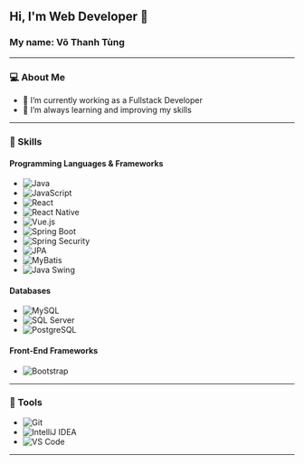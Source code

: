 ## Hi, I'm Web Developer 👋  
### My name: Võ Thanh Tùng  

---

### 💻 About Me  
- 🔭 I’m currently working as a Fullstack Developer  
- 🌱 I’m always learning and improving my skills  

---

### 🚀 Skills  

#### Programming Languages & Frameworks  
- ![Java](https://img.shields.io/badge/Java-ED8B00?style=for-the-badge&logo=java&logoColor=white)  
- ![JavaScript](https://img.shields.io/badge/JavaScript-F7DF1E?style=for-the-badge&logo=javascript&logoColor=black)  
- ![React](https://img.shields.io/badge/React-61DAFB?style=for-the-badge&logo=react&logoColor=black)  
- ![React Native](https://img.shields.io/badge/React_Native-20232A?style=for-the-badge&logo=react&logoColor=61DAFB)  
- ![Vue.js](https://img.shields.io/badge/Vue.js-35495E?style=for-the-badge&logo=vue.js&logoColor=4FC08D)  
- ![Spring Boot](https://img.shields.io/badge/Spring_Boot-6DB33F?style=for-the-badge&logo=spring-boot&logoColor=white)  
- ![Spring Security](https://img.shields.io/badge/Spring_Security-6DB33F?style=for-the-badge&logo=spring&logoColor=white)  
- ![JPA](https://img.shields.io/badge/JPA-007396?style=for-the-badge&logo=hibernate&logoColor=white)  
- ![MyBatis](https://img.shields.io/badge/MyBatis-1D6B98?style=for-the-badge&logo=mybatis&logoColor=white)  
- ![Java Swing](https://img.shields.io/badge/Java_Swing-007396?style=for-the-badge&logo=java&logoColor=white)  

#### Databases  
- ![MySQL](https://img.shields.io/badge/MySQL-4479A1?style=for-the-badge&logo=mysql&logoColor=white)  
- ![SQL Server](https://img.shields.io/badge/SQL_Server-CC2927?style=for-the-badge&logo=microsoft-sql-server&logoColor=white)  
- ![PostgreSQL](https://img.shields.io/badge/PostgreSQL-336791?style=for-the-badge&logo=postgresql&logoColor=white)  

#### Front-End Frameworks  
- ![Bootstrap](https://img.shields.io/badge/Bootstrap-7952B3?style=for-the-badge&logo=bootstrap&logoColor=white)  

---

### 🌟 Tools  
- ![Git](https://img.shields.io/badge/Git-F05032?style=for-the-badge&logo=git&logoColor=white)  
- ![IntelliJ IDEA](https://img.shields.io/badge/IntelliJ_IDEA-000000?style=for-the-badge&logo=intellij-idea&logoColor=white)  
- ![VS Code](https://img.shields.io/badge/VS_Code-0078D4?style=for-the-badge&logo=visual-studio-code&logoColor=white)  

---
